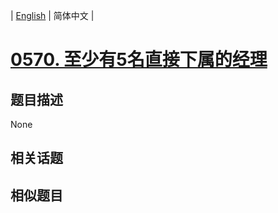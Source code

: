
| [English](README_EN.md) | 简体中文 |
# [0570. 至少有5名直接下属的经理](https://leetcode-cn.com/problems/managers-with-at-least-5-direct-reports/)
## 题目描述
None
## 相关话题

## 相似题目

